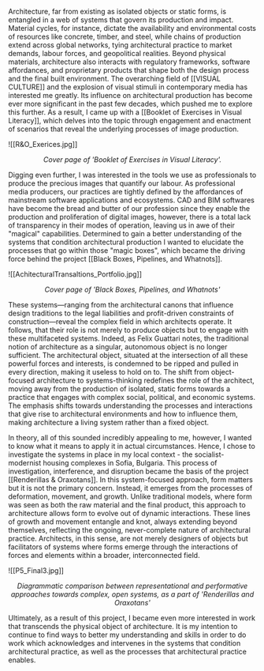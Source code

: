Architecture, far from existing as isolated objects or static forms, is entangled in a web of systems that govern its production and impact. Material cycles, for instance, dictate the availability and environmental costs of resources like concrete, timber, and steel, while chains of production extend across global networks, tying architectural practice to market demands, labour forces, and geopolitical realities. Beyond physical materials, architecture also interacts with regulatory frameworks, software affordances, and proprietary products that shape both the design process and the final built environment. The overarching field of [[VISUAL CULTURE]] and the explosion of visual stimuli in contemporary media has interested me greatly. Its influence on architectural production has become ever more significant in the past few decades, which pushed me to explore this further. As a result, I came up with a [[Booklet of Exercises in Visual Literacy]], which delves into the topic through engagement and enactment of scenarios that reveal the underlying processes of image production. 

![[R&O_Exerices.jpg]]
*<p align=center> Cover page of 'Booklet of Exercises in Visual Literacy'. </p>*

Digging even further, I was interested in the tools we use as professionals to produce the precious images that quantify our labour. As professional media producers, our practices are tightly defined by the affordances of mainstream software applications and ecosystems. CAD and BIM softwares have become the bread and butter of our profession since they enable the production and proliferation of digital images, however, there is a total lack of transparency in their modes of operation, leaving us in awe of their "magical" capabilities. Determined to gain a better understanding of the systems that condition architectural production I wanted to elucidate the processes that go within those "magic boxes", which became the driving force behind the project [[Black Boxes, Pipelines, and Whatnots]]. 

![[AchitecturalTransaltions_Portfolio.jpg]]
*<p align=center> Cover page of 'Black Boxes, Pipelines, and Whatnots' </p>*

These systems—ranging from the architectural canons that influence design traditions to the legal liabilities and profit-driven constraints of construction—reveal the complex field in which architects operate. It follows, that their role is not merely to produce objects but to engage with these multifaceted systems. Indeed, as Felix Guattari notes, the traditional notion of architecture as a singular, autonomous object is no longer sufficient. The architectural object, situated at the intersection of all these powerful forces and interests, is condemned to be ripped and pulled in every direction, making it useless to hold on to. The shift from object-focused architecture to systems-thinking redefines the role of the architect, moving away from the production of isolated, static forms towards a practice that engages with complex social, political, and economic systems. The emphasis shifts towards understanding the processes and interactions that give rise to architectural environments and how to influence them, making architecture a living system rather than a fixed object.

In theory, all of this sounded incredibly appealing to me, however, I wanted to know what it means to apply it in actual circumstances. Hence, I chose to investigate the systems in place in my local context - the socialist-modernist housing complexes in Sofia, Bulgaria. This process of investigation, interference, and disruption became the basis of the project [[Renderillas & Oraxotans]]. In this system-focused approach, form matters but it is not the primary concern. Instead, it emerges from the processes of deformation, movement, and growth. Unlike traditional models, where form was seen as both the raw material and the final product, this approach to architecture allows form to evolve out of dynamic interactions. These lines of growth and movement entangle and knot, always extending beyond themselves, reflecting the ongoing, never-complete nature of architectural practice. Architects, in this sense, are not merely designers of objects but facilitators of systems where forms emerge through the interactions of forces and elements within a broader, interconnected field.

![[P5_Final3.jpg]]
*<p align=center> Diagrammatic comparison between representational and performative approaches towards complex, open systems, as a part of 'Renderillas and Oraxotans'  </p>*

Ultimately, as a result of this project, I became even more interested in work that transcends the physical object of architecture. It is my intention to continue to find ways to better my understanding and skills in order to do work which acknowledges and intervenes in the systems that condition architectural practice, as well as the processes that architectural practice enables. 

